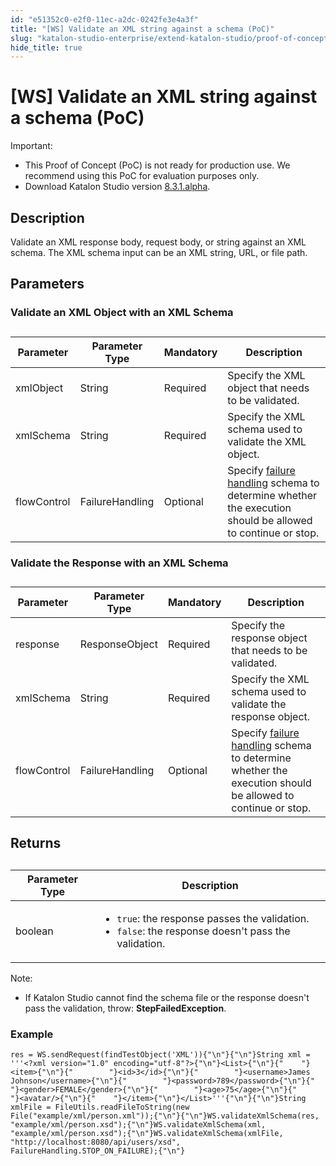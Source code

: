 ```yaml
---
id: "e51352c0-e2f0-11ec-a2dc-0242fe3e4a3f"
title: "[WS] Validate an XML string against a schema (PoC)"
slug: "katalon-studio-enterprise/extend-katalon-studio/proof-of-concept/validate-json-xml-string-against-a-schema-for-api-testing-poc/ws-validate-an-xml-string-against-a-schema-poc"
hide_title: true
---
```


# <a id="id" class="anchor_top_offset"/><a id="ariaid-title1" class="anchor_top_offset"/>[WS] Validate an XML string against a schema (PoC)

<div xmlns="http://www.w3.org/1999/xhtml" className="note important note_important"><span className="note__title">Important:</span> 
  <ul className="ul"><li className="li">This Proof of Concept (PoC) is not ready for production use. We recommend using this PoC for evaluation purposes only.</li><li className="li">Download Katalon Studio version <a className="xref j-external-link" href="https://github.com/katalon-studio/katalon-studio/releases/tag/v8.3.1.alpha" target="_blank">8.3.1.alpha</a>.</li></ul>
</div>
    

## <a id="id_1" class="anchor_top_offset"/>Description

    
      
<p xmlns="http://www.w3.org/1999/xhtml" className="p">Validate an XML response body, request body, or string against   an XML schema. The XML schema input can be an XML string, URL, or   file path.</p> 
    
  
    

## <a id="id_2" class="anchor_top_offset"/>Parameters

    
          
      

### <a id="id_3" class="anchor_top_offset"/>Validate an XML Object with an XML Schema

      
        
<table xmlns="http://www.w3.org/1999/xhtml" className="table"><caption /><thead className="thead">     <tr className>       <th className="entry anchor_top_offset" id="id_3__entry__1">Parameter</th>       <th className="entry anchor_top_offset" id="id_3__entry__2">Parameter Type</th>       <th className="entry anchor_top_offset" id="id_3__entry__3">Mandatory</th>       <th className="entry anchor_top_offset" id="id_3__entry__4">Description</th>     </tr>   </thead><tbody className="tbody">     <tr className>       <td className="entry" headers="id_3__entry__1 id_3__entry__2 id_3__entry__3 id_3__entry__4 ">xmlObject</td>       <td className="entry" headers="id_3__entry__1 id_3__entry__2 id_3__entry__3 id_3__entry__4 ">String</td>       <td className="entry" headers="id_3__entry__1 id_3__entry__2 id_3__entry__3 id_3__entry__4 ">Required</td>       <td className="entry" headers="id_3__entry__1 id_3__entry__2 id_3__entry__3 id_3__entry__4 ">Specify the XML object that needs to be validated.</td>     </tr>     <tr className>       <td className="entry" headers="id_3__entry__1 id_3__entry__2 id_3__entry__3 id_3__entry__4 ">xmlSchema</td>       <td className="entry" headers="id_3__entry__1 id_3__entry__2 id_3__entry__3 id_3__entry__4 ">String</td>       <td className="entry" headers="id_3__entry__1 id_3__entry__2 id_3__entry__3 id_3__entry__4 ">Required</td>       <td className="entry" headers="id_3__entry__1 id_3__entry__2 id_3__entry__3 id_3__entry__4 ">Specify the XML schema used to validate the XML object.</td>     </tr>     <tr className>       <td className="entry" headers="id_3__entry__1 id_3__entry__2 id_3__entry__3 id_3__entry__4 ">flowControl</td>       <td className="entry" headers="id_3__entry__1 id_3__entry__2 id_3__entry__3 id_3__entry__4 ">FailureHandling</td>       <td className="entry" headers="id_3__entry__1 id_3__entry__2 id_3__entry__3 id_3__entry__4 ">Optional</td>       <td className="entry" headers="id_3__entry__1 id_3__entry__2 id_3__entry__3 id_3__entry__4 ">Specify <a className="xref" href="/docs/katalon-studio-enterprise/error-management/test-maintenance/failure-handling">failure           handling</a> schema to determine whether the execution should be         allowed to continue or stop.</td>     </tr>   </tbody></table> 
      
    

### <a id="id_4" class="anchor_top_offset"/>Validate the  Response with an XML Schema

<table xmlns="http://www.w3.org/1999/xhtml" className="table"><caption /><thead className="thead"><tr className><th className="entry anchor_top_offset" id="id_4__entry__1">Parameter</th><th className="entry anchor_top_offset" id="id_4__entry__2">Parameter Type</th><th className="entry anchor_top_offset" id="id_4__entry__3">Mandatory</th><th className="entry anchor_top_offset" id="id_4__entry__4">Description</th></tr></thead><tbody className="tbody"><tr className><td className="entry" headers="id_4__entry__1 id_4__entry__2 id_4__entry__3 id_4__entry__4 ">response</td><td className="entry" headers="id_4__entry__1 id_4__entry__2 id_4__entry__3 id_4__entry__4 ">ResponseObject</td><td className="entry" headers="id_4__entry__1 id_4__entry__2 id_4__entry__3 id_4__entry__4 ">Required</td><td className="entry" headers="id_4__entry__1 id_4__entry__2 id_4__entry__3 id_4__entry__4 ">Specify the response object that needs to be validated.</td></tr><tr className><td className="entry" headers="id_4__entry__1 id_4__entry__2 id_4__entry__3 id_4__entry__4 ">xmlSchema</td><td className="entry" headers="id_4__entry__1 id_4__entry__2 id_4__entry__3 id_4__entry__4 ">String</td><td className="entry" headers="id_4__entry__1 id_4__entry__2 id_4__entry__3 id_4__entry__4 ">Required</td><td className="entry" headers="id_4__entry__1 id_4__entry__2 id_4__entry__3 id_4__entry__4 ">Specify the XML schema used to validate the response         object.</td></tr><tr className><td className="entry" headers="id_4__entry__1 id_4__entry__2 id_4__entry__3 id_4__entry__4 ">flowControl</td><td className="entry" headers="id_4__entry__1 id_4__entry__2 id_4__entry__3 id_4__entry__4 ">FailureHandling</td><td className="entry" headers="id_4__entry__1 id_4__entry__2 id_4__entry__3 id_4__entry__4 ">Optional</td><td className="entry" headers="id_4__entry__1 id_4__entry__2 id_4__entry__3 id_4__entry__4 ">Specify <a className="xref" href="/docs/katalon-studio-enterprise/error-management/test-maintenance/failure-handling">failure           handling</a> schema to determine whether the execution should be         allowed to continue or stop.</td></tr></tbody></table> 

## <a id="id_5" class="anchor_top_offset"/>Returns

<table xmlns="http://www.w3.org/1999/xhtml" className="table"><caption /><colgroup><col style={{width: '100%'}} /><col /></colgroup><thead className="thead"><tr className><th className="entry anchor_top_offset" id="id_5__entry__1">Parameter Type</th><th className="entry anchor_top_offset" id="id_5__entry__2">Description</th></tr></thead><tbody className="tbody"><tr className><td className="entry" headers="id_5__entry__1 id_5__entry__2 ">boolean</td><td className="entry" headers="id_5__entry__1 id_5__entry__2 ">         <ul className="ul"><li className="li"><code className="ph codeph">true</code>: the response passes the validation.</li><li className="li"><code className="ph codeph">false</code>: the response doesn't pass the validation.</li></ul>       </td></tr></tbody></table> 
<div xmlns="http://www.w3.org/1999/xhtml" className="note note note_note"><span className="note__title">Note:</span> 
  <ul className="ul"><li className="li">If Katalon Studio cannot find the schema file or the response doesn't pass the validation, throw: <strong className="ph b">StepFailedException</strong>.</li></ul></div>
      

### <a id="id_6" class="anchor_top_offset"/>Example

      
                  
<pre xmlns="http://www.w3.org/1999/xhtml" className="pre codeblock"><code>res = WS.sendRequest(findTestObject('XML')){"\n"}{"\n"}String xml = '''&lt;?xml version="1.0" encoding="utf-8"?&gt;{"\n"}&lt;List&gt;{"\n"}{"    "}&lt;item&gt;{"\n"}{"        "}&lt;id&gt;3&lt;/id&gt;{"\n"}{"        "}&lt;username&gt;James Johnson&lt;/username&gt;{"\n"}{"        "}&lt;password&gt;789&lt;/password&gt;{"\n"}{"        "}&lt;gender&gt;FEMALE&lt;/gender&gt;{"\n"}{"        "}&lt;age&gt;75&lt;/age&gt;{"\n"}{"        "}&lt;avatar/&gt;{"\n"}{"    "}&lt;/item&gt;{"\n"}&lt;/List&gt;'''{"\n"}{"\n"}String xmlFile = FileUtils.readFileToString(new File("example/xml/person.xml"));{"\n"}{"\n"}WS.validateXmlSchema(res, "example/xml/person.xsd");{"\n"}WS.validateXmlSchema(xml, "example/xml/person.xsd");{"\n"}WS.validateXmlSchema(xmlFile, "http://localhost:8080/api/users/xsd", FailureHandling.STOP_ON_FAILURE);{"\n"}</code></pre> 
              
    
